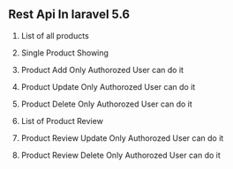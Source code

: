 ## Rest Api In laravel 5.6 



1) List of all products 

2) Single Product Showing 

3) Product Add Only Authorozed User can do it 

4) Product Update Only Authorozed User can do it

5) Product Delete Only Authorozed User can do it 

6) List of Product Review 

7) Product Review Update Only Authorozed User can do it 

8) Product Review Delete Only Authorozed User can do it 